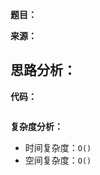 **题目：**

**来源：** []()

**思路分析：**
- 

**代码：**
```javascript

```

**复杂度分析：**
- 时间复杂度：`O()`
- 空间复杂度：`O()`